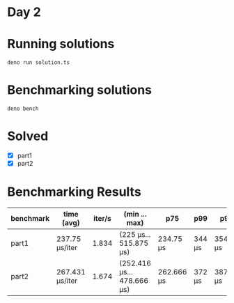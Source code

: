 # Day 2

# Running solutions
`deno run solution.ts`

# Benchmarking solutions
`deno bench`

# Solved
- [x] part1
- [x] part2

# Benchmarking Results
| benchmark | time (avg) | iter/s | (min ... max) | p75 | p99 | p995 |
| --- | --- | --- | --- | --- | --- | --- |
| part1 | 237.75 µs/iter | 1.834 | (225 µs... 515.875 µs) | 234.75 µs | 344 µs | 354.042 µs |
| part2 | 267.431 µs/iter | 1.674 | (252.416 µs... 478.666 µs) | 262.666 µs | 372 µs | 387.625 µs |

